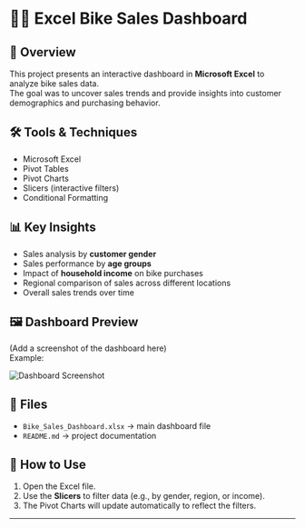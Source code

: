# 🚴‍♂️ Excel Bike Sales Dashboard

## 📌 Overview
This project presents an interactive dashboard in **Microsoft Excel** to analyze bike sales data.  
The goal was to uncover sales trends and provide insights into customer demographics and purchasing behavior.  

## 🛠 Tools & Techniques
- Microsoft Excel  
- Pivot Tables  
- Pivot Charts  
- Slicers (interactive filters)  
- Conditional Formatting  

## 📊 Key Insights
- Sales analysis by **customer gender**  
- Sales performance by **age groups**  
- Impact of **household income** on bike purchases  
- Regional comparison of sales across different locations  
- Overall sales trends over time  

## 🖼 Dashboard Preview
(Add a screenshot of the dashboard here)  
Example:  

![Dashboard Screenshot](assets/bike_sales_dashboard.png)

## 📂 Files
- `Bike_Sales_Dashboard.xlsx` → main dashboard file  
- `README.md` → project documentation  

## 🚀 How to Use
1. Open the Excel file.  
2. Use the **Slicers** to filter data (e.g., by gender, region, or income).  
3. The Pivot Charts will update automatically to reflect the filters.  

---
